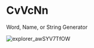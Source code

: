 # CvVcNn
Word, Name, or String Generator

![explorer_awSYV7TfOW](https://github.com/Uuwai/CvVcNn/assets/118117530/215638a1-66cc-47aa-a172-f53709a5ec10)
